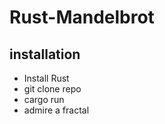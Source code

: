 # Rust-Mandelbrot

## installation
 * Install Rust
 * git clone repo
 * cargo run
 * admire a fractal
